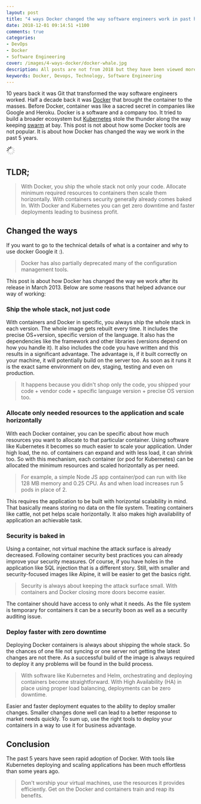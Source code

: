 ```yaml
---
layout: post
title: "4 ways Docker changed the way software engineers work in past half decade"
date: 2018-12-01 09:14:51 +1100
comments: true
categories: 
- DevOps
- Docker
- Software Engineering
cover: /images/4-ways-docker/docker-whale.jpg
description: All posts are not from 2018 but they have been viewed more than the others. I am using my Google Analytics stats to compile this list.
keywords: Docker, Devops, Technology, Software Engineering
---
```


10 years back it was Git that transformed the way software engineers worked. Half a decade back it was [Docker](https://www.docker.com/) that brought the container to the masses. Before Docker, container was like a sacred secret in companies like Google and Heroku. Docker is a software and a company too. It tried to build a broader ecosystem but [Kubernetes](https://kubernetes.io/) stole the thunder along the way keeping [swarm](https://docs.docker.com/engine/swarm/) at bay. This post is not about how some Docker tools are not popular. It is about how Docker has changed the way we work in the past 5 years.

<img class="center" src="/images/generic/loading.gif" title="4 ways Docker changed the way software engineers work in past 5 years" alt="4 ways Docker changed the way software engineers work in past 5 years" data-echo="/images/4-ways-docker/docker-whale.jpg">
<!-- more -->

## TLDR;
> With Docker, you ship the whole stack not only your code. Allocate minimum required resources to containers then scale them horizontally. With containers security generally already comes baked In. With Docker and Kubernetes you can get zero downtime and faster deployments leading to business profit. 

## Changed the ways

If you want to go to the technical details of what is a container and why to use docker Google it :). 

> Docker has also partially deprecated many of the configuration management tools. 

This post is about how Docker has changed the way we work after its release in March 2013. Below are some reasons that helped advance our way of working:

### Ship the whole stack, not just code

With containers and Docker in specific, you always ship the whole stack in each version. The whole image gets rebuilt every time. It includes the precise OS+version, specific version of the language. It also has the dependencies like the framework and other libraries (versions depend on how you handle it). It also includes the code you have written and this results in a significant advantage. The advantage is, if it built correctly on your machine, it will potentially build on the server too. As soon as it runs it is the exact same environment on dev, staging, testing and even on production. 

> It happens because you didn't shop only the code, you shipped your code + vendor code + specific language version + precise OS version too.

### Allocate only needed resources to the application and scale horizontally

With each Docker container, you can be specific about how much resources you want to allocate to that particular container. Using software like Kubernetes it becomes so much easier to scale your application. Under high load, the no. of containers can expand and with less load, it can shrink too. So with this mechanism, each container (or pod for Kubernetes) can be allocated the minimum resources and scaled horizontally as per need. 

> For example, a simple Node JS app container/pod can run with like 128 MB memory and 0.25 CPU. As and when load increases run 5 pods in place of 2. 

This requires the application to be built with horizontal scalability in mind. That basically means storing no data on the file system. Treating containers like cattle, not pet helps scale horizontally. It also makes high availability of application an achievable task.

### Security is baked in

Using a container, not virtual machine the attack surface is already decreased. Following container security best practices you can already improve your security measures. Of course, if you have holes in the application like SQL injection that is a different story. Still, with smaller and security-focused images like Alpine, it will be easier to get the basics right. 

> Security is always about keeping the attack surface small. With containers and Docker closing more doors become easier. 

The container should have access to only what it needs. As the file system is temporary for containers it can be a security boon as well as a security auditing issue.

### Deploy faster with zero downtime

Deploying Docker containers is always about shipping the whole stack. So the chances of one file not syncing or one server not getting the latest changes are not there. As a successful build of the image is always required to deploy it any problems will be found in the build process. 

> With software like Kubernetes and Helm, orchestrating and deploying containers become straightforward. With High Availability (HA) in place using proper load balancing, deployments can be zero downtime. 

Easier and faster deployment equates to the ability to deploy smaller changes. Smaller changes done well can lead to a better response to market needs quickly. To sum up, use the right tools to deploy your containers in a way to use it for business advantage. 

## Conclusion

The past 5 years have seen rapid adoption of Docker. With tools like Kubernetes deploying and scaling applications has been much effortless than some years ago. 

> Don't worship your virtual machines, use the resources it provides efficiently. Get on the Docker and containers train and reap its benefits.  
